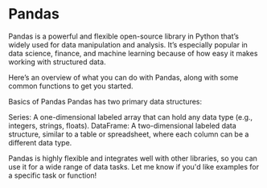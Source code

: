 # Pandas

Pandas is a powerful and flexible open-source library in Python that’s widely used for data manipulation and analysis. It’s especially popular in data science, finance, and machine learning because of how easy it makes working with structured data.

Here’s an overview of what you can do with Pandas, along with some common functions to get you started.

Basics of Pandas
Pandas has two primary data structures:

Series: A one-dimensional labeled array that can hold any data type (e.g., integers, strings, floats).
DataFrame: A two-dimensional labeled data structure, similar to a table or spreadsheet, where each column can be a different data type.

Pandas is highly flexible and integrates well with other libraries, so you can use it for a wide range of data tasks. Let me know if you'd like examples for a specific task or function!
